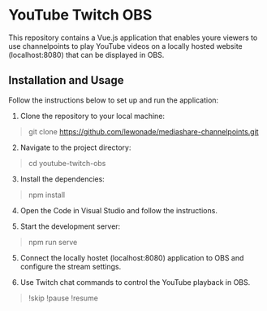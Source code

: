 # YouTube Twitch OBS

This repository contains a Vue.js application that enables youre viewers to use channelpoints to play YouTube videos on a locally hosted website (localhost:8080) that can be displayed in OBS.

## Installation and Usage

Follow the instructions below to set up and run the application:

1. Clone the repository to your local machine:

  >git clone https://github.com/lewonade/mediashare-channelpoints.git



2. Navigate to the project directory:

  >cd youtube-twitch-obs


3. Install the dependencies:

  >npm install


4. Open the Code in Visual Studio and follow the instructions. 


4. Start the development server:

>npm run serve


5. Connect the locally hostet (localhost:8080) application to OBS and configure the stream settings.

6. Use Twitch chat commands to control the YouTube playback in OBS.
   
>!skip
>!pause
>!resume
   
